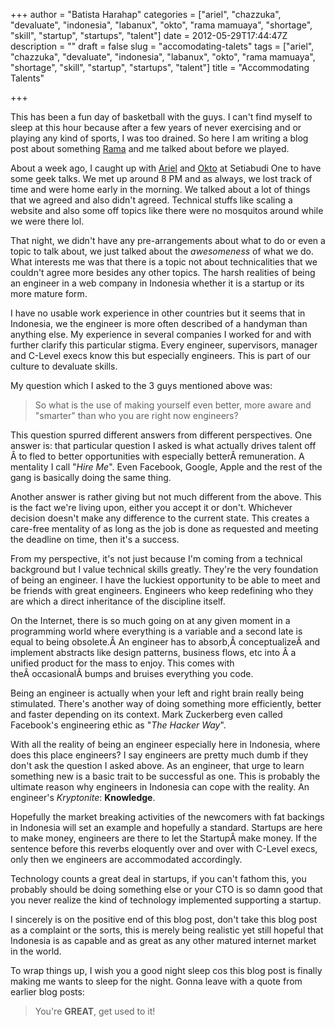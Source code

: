 +++
author = "Batista Harahap"
categories = ["ariel", "chazzuka", "devaluate", "indonesia", "labanux", "okto", "rama mamuaya", "shortage", "skill", "startup", "startups", "talent"]
date = 2012-05-29T17:44:47Z
description = ""
draft = false
slug = "accomodating-talets"
tags = ["ariel", "chazzuka", "devaluate", "indonesia", "labanux", "okto", "rama mamuaya", "shortage", "skill", "startup", "startups", "talent"]
title = "Accommodating Talents"

+++


This has been a fun day of basketball with the guys. I can't find myself to sleep at this hour because after a few years of never exercising and or playing any kind of sports, I was too drained. So here I am writing a blog post about something <a title="Rama Mamuaya" href="http://twitter.com/rampok" target="_blank">Rama</a> and me talked about before we played.

About a week ago, I caught up with <a title="Ariel Komang" href="http://twitter.com/chazzuka" target="_blank">Ariel</a> and <a title="Okto Silaban" href="http://twitter.com/labanux" target="_blank">Okto</a> at Setiabudi One to have some geek talks. We met up around 8 PM and as always, we lost track of time and were home early in the morning. We talked about a lot of things that we agreed and also didn't agreed. Technical stuffs like scaling a website and also some off topics like there were no mosquitos around while we were there lol.

That night, we didn't have any pre-arrangements about what to do or even a topic to talk about, we just talked about the <em>awesomeness</em> of what we do. What interests me was that there is a topic not about technicalities that we couldn't agree more besides any other topics. The harsh realities of being an engineer in a web company in Indonesia whether it is a startup or its more mature form.

I have no usable work experience in other countries but it seems that in Indonesia, we the engineer is more often described of a handyman than anything else. My experience in several companies I worked for and with further clarify this particular stigma. Every engineer, supervisors, manager and C-Level execs know this but especially engineers. This is part of our culture to devaluate skills.

My question which I asked to the 3 guys mentioned above was:
<blockquote>So what is the use of making yourself even better, more aware and "smarter" than who you are right now engineers?</blockquote>
This question spurred different answers from different perspectives. One answer is: that particular question I asked is what actually drives talent off Â to fled to better opportunities with especially betterÂ remuneration. A mentality I call "<em>Hire Me</em>". Even Facebook, Google, Apple and the rest of the gang is basically doing the same thing.

Another answer is rather giving but not much different from the above. This is the fact we're living upon, either you accept it or don't. Whichever decision doesn't make any difference to the current state. This creates a care-free mentality of as long as the job is done as requested and meeting the deadline on time, then it's a success.

From my perspective, it's not just because I'm coming from a technical background but I value technical skills greatly. They're the very foundation of being an engineer. I have the luckiest opportunity to be able to meet and be friends with great engineers. Engineers who keep redefining who they are which a direct inheritance of the discipline itself.

On the Internet, there is so much going on at any given moment in a programming world where everything is a variable and a second late is equal to being obsolete.Â An engineer has to absorb,Â conceptualizeÂ and implement abstracts like design patterns, business flows, etc into Â a unified product for the mass to enjoy. This comes with theÂ occasionalÂ bumps and bruises everything you code.

Being an engineer is actually when your left and right brain really being stimulated. There's another way of doing something more efficiently, better and faster depending on its context. Mark Zuckerberg even called Facebook's engineering ethic as "<em>The Hacker Way</em>".

With all the reality of being an engineer especially here in Indonesia, where does this place engineers? I say engineers are pretty much dumb if they don't ask the question I asked above. As an engineer, that urge to learn something new is a basic trait to be successful as one. This is probably the ultimate reason why engineers in Indonesia can cope with the reality. An engineer's <em>Kryptonite</em>: <strong>Knowledge</strong>.

Hopefully the market breaking activities of the newcomers with fat backings in Indonesia will set an example and hopefully a standard. Startups are here to make money, engineers are there to let the StartupÂ make money. If the sentence before this reverbs eloquently over and over with C-Level execs, only then we engineers are accommodated accordingly.

Technology counts a great deal in startups, if you can't fathom this, you probably should be doing something else or your CTO is so damn good that you never realize the kind of technology implemented supporting a startup.

I sincerely is on the positive end of this blog post, don't take this blog post as a complaint or the sorts, this is merely being realistic yet still hopeful that Indonesia is as capable and as great as any other matured internet market in the world.

To wrap things up, I wish you a good night sleep cos this blog post is finally making me wants to sleep for the night. Gonna leave with a quote from earlier blog posts:
<blockquote>You're <strong>GREAT</strong>, get used to it!</blockquote>